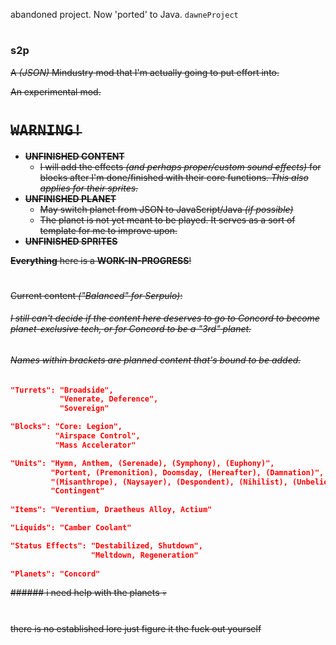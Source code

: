 abandoned project. Now 'ported' to Java. `dawneProject`

#

### s2p

~~A _(JSON)_ Mindustry mod that I'm actually going to put effort into.~~

~~An experimental mod.~~

# ~~`WARNING!`~~
- ~~**UNFINISHED CONTENT**~~
  - ~~I will add the effects _(and perhaps proper/custom sound effects)_ for blocks after I'm done/finished with their core functions. _This also applies for their sprites._~~
- ~~**UNFINISHED PLANET**~~
  - ~~May switch planet from JSON to JavaScript/Java _(if possible)_~~
  - ~~The planet is not yet meant to be played. It serves as a sort of template for me to improve upon.~~
- ~~**UNFINISHED SPRITES**~~

~~**Everything** here is a **WORK-IN-PROGRESS**!~~

#
~~Current content _("Balanced" for Serpulo)_:~~
###### ~~I still can't decide if the content here deserves to go to Concord to become planet-exclusive tech, or for Concord to be a "3rd" planet.~~
###### ~~Names within brackets are *planned* content that's *bound* to be added.~~
```json
"Turrets": "Broadside",
           "Venerate, Deference",
           "Sovereign"

"Blocks": "Core: Legion",
          "Airspace Control",
          "Mass Accelerator"

"Units": "Hymn, Anthem, (Serenade), (Symphony), (Euphony)",
         "Portent, (Premonition), Doomsday, (Hereafter), (Damnation)",
         "(Misanthrope), (Naysayer), (Despondent), (Nihilist), (Unbeliever/Fatalist)",
         "Contingent"
       
"Items": "Verentium, Draetheus Alloy, Actium"

"Liquids": "Camber Coolant"

"Status Effects": "Destabilized, Shutdown",
                  "Meltdown, Regeneration"
       
"Planets": "Concord"
```

~~###### i need help with the planets :skull:~~
#
~~there is no established lore just figure it the fuck out yourself~~
